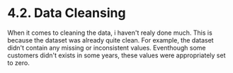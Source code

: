 <h1>4.2. Data Cleansing</h1>

When it comes to cleaning the data, i haven't realy done much. This is because the dataset was already quite clean. For example, the dataset didn't contain any missing or inconsistent values. Eventhough some customers didn't exists in some years, these values were appropriately set to zero.

